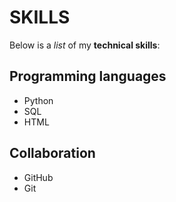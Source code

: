 # SKILLS

Below is a _list_ of my **technical skills**:

## Programming languages
- Python
- SQL
- HTML

## Collaboration 
- GitHub
- Git
